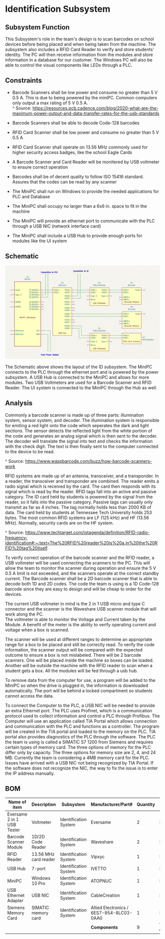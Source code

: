 # Identification Subsystem  

## Subsystem Function  

This Subsystem's role in the team's design is to scan barcodes on school devices before being placed and when being taken from the machine. The subsystem also includes a RFID Card Reader to verify and store students' identity. The PC will then receive information from the modules and store information in a database for our customer. The Windows PC will also be able to control the visual components like LEDs through a PLC.

## Constraints  

* Barcode Scanners shall be low power and consume no greater than 5 V 0.5 A. This is due to being powered by the miniPC. Common computers only output a max rating of 5 V 0.5 A.  
^ Source: https://resources.pcb.cadence.com/blog/2020-what-are-the-maximum-power-output-and-data-transfer-rates-for-the-usb-standards  

* Barcode Scanners shall be able to decode Code-128 barcodes 

* RFID Card Scanner shall be low power and consume no greater than 5 V 0.5 A   

* RFID Card Scanner shall operate on 13.56 MHz commonly used for higher security access badges, like the school Eagle Cards  

* A Barcode Scanner and Card Reader will be monitered by USB voltmeter to ensure correct operation  

* Barcodes shall be of decent quality to follow ISO 15416 standard. Assures that the codes can be read by any scanner  

* The MiniPC shall run on Windows to provide the needed applications for PLC and Database

* The MiniPC shall occupy no larger than a 6x6 in. space to fit in the machine

* The MiniPC will provide an ethernet port to communicate with the PLC through a USB NIC (network interface card)  

* The MiniPC shall include a USB Hub to provide enough ports for modules like the UI system  

## Schematic  

![Schematic](https://github.com/DillonSW/Capstone_Team_5/blob/Team5-signoff-Barcode-Scanner/images/ID_System.jpg?raw=true)    

The Schematic above shows the layout of the ID subsystem. The MiniPC connects to the PLC through the ethernet port and is powered by the power subsystem. A USB Hub is connected to the MiniPC and allows for more modules. Two USB Voltmeters are used for a Barcode Scanner and RFID Reader. The UI system is connected to the MiniPC through the Hub as well.  

## Analysis  

Commonly a barcode scanner is made up of three parts: illumination system, sensor system, and decoder. The illumination system is responsible for emiting a red light onto the code which seperates the dark and light sections. The sensor detects the reflected light from the white portion of the code and generates an analog signal which is then sent to the decoder. The decoder will translate the signal into text and checks the information with the check digit. The text is then finally sent to the computer connected to the device to be read.  

^ Source: https://www.waspbarcode.com/buzz/how-barcode-scanners-work  

RFID systems are made up of an antenna, transceiver, and a transponder. In a reader, the transceiver and transponder are combined. The reader emits a radio signal which is received by the card. The card then responds with its signal which is read by the reader. RFID tags fall into an active and passive category. The ID card held by students is powered by the signal from the reader, so it falls into the passive category. Passive tags can usually only transmit as far as 4 inches. The tag normally holds less than 2000 KB of data. The card held by students at Tennessee Tech University holds 253 bytes. The most common RFID systems are LF (125 kHz) and HF (13.56 MHz). Normally, security cards are on the HF system.  

^ Source: https://www.techtarget.com/iotagenda/definition/RFID-radio-frequency-identification#:~:text=The%20RFID%20reader%20is%20a,in%20the%20RFID%20tag%20itself.

To verify correct operation of the barcode scanner and the RFID reader, a USB voltmeter will be used connecting the scanners to the PC. This will allow the team to monitor the scanner during operation and ensure the 5 V 0.5 A limit is not exceeded, and the scanners operate at the correct standby current. The Barcode scanner shall be a 2D barcode scanner that is able to decode both 1D and 2D codes. The code the team is using is a 1D Code-128 barcode since they are easy to design and will be cheap to order for the devices.  

The current USB voltmeter in mind is the 2 in 1 USB micro and type C connector and the scanner is the Waveshare USB scanner module that will work along the PC.  
The voltmeter is able to monitor the Voltage and Current taken by the Module. A benefit of the meter is the ability to verify operating current and voltage when a box is scanned.  

The scanner will be used at different ranges to determine an appropriate range for a box to be placed and still be correctly read. To verify the code information, the scanner output will be compared with the expected outcome to ensure a box is not mislabeled. There will be 2 barcode scanners. One will be placed inside the machine so boxes can be loaded. Another will be outside the machine with the RFID reader to scan when a student gets a box. All the modules will be fed through a usb hub.  

To remove data from the computer for use, a program will be added to the MiniPC so when the drive is plugged in, the information is downloaded automatically. The port will be behind a locked compartment so students cannot access the data.  

To connect the Computer to the PLC, a USB NIC will be needed to provide an extra Ethernet port. The PLC uses Profinet, which is a communication protocol used to collect information and control a PLC through Profibus. The Computer will use an application called TIA Portal which allows connection and communication with the PLC and functions as a controller. The program will be created in the TIA portal and loaded to the memory on the PLC. TIA portal also provides diagnostics of the PLC through the software. The PLC the team is using is called a SIMATIC S7 1200 from Siemens and requires certain types of memory card. The three options of memory for the PLC differ only by capacity. The three options for memory size are 2, 4, and 24 MB. Currently the team is considering a 4MB memory card for the PLC. Issues have arrived with a USB NIC not being recognized by TIA Portal. If the software does not recognize the NIC, the way to fix the issue is to enter the IP address manually.   

## BOM  

| Name of item | Description | Subsystem | Manufacturer/Part# | Quantity | Price | Total |
|--------------|-------------|-----------|--------------|----------|-------|-------|
| Eversame 2 in 1 USB Tester | Voltmeter | Identification System | Eversame | 2 | $22.99 | $45.98 |  
| Barcode Scanner Module | 1D/2D Code Reader | Identification System | Waveshare | 2 | $39.99 | $79.98 |  
| RFID Reader | 13.56 MHz card reader | Identification System | Vipxyc | 1 | $14.99 | $14.99 |  
| USB Hub | 7-port | Identification System | IVETTO | 1 | $29.99 | $29.99 | 
| MiniPC | Windows 10 Pro | Identification System | ATOPNUC | 1 | $129.99 | $129.99 | 
| USB Ethernet Adapter | USB NIC | Identification System | CableCreation | 1 | $15.99 | $15.99 |
| Siemens Memory Card | SIMATIC memory card | Identification System | Allied Electronics / 6ES7-954-8LC03-0AA0 | 1 | $90.96 | $90.96 |  
|  |  |  | **Components** | 9 | **Total Cost** | $407.88 |  
